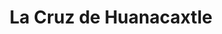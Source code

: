 ---
    title : "La Cruz de Huanacaxtle"
    description : "Más tranquilo que Bucerías y más relajado que Punta Mita, es La Cruz de Huanacaxtle. Este pueblo a mitad de camino entre ambos sitios es una buena opción en la Riviera Nayarit para viajeros inquietos… ¡y de buen diente! Aunque tiene apenas una veintena de calles, la densidad y calidad de sus restaurantes es notable."
    large : "La Cruz de Huanacaxtle es un auténtico pueblo pesquero ubicado en la Riviera Nayarit, que combina la tradición y el encanto local con la belleza natural de su entorno. Pasea por su malecón y admira las coloridas embarcaciones de pesca, visita el mercado local para probar los mariscos frescos del día y disfruta de la auténtica hospitalidad mexicana en los restaurantes y bares cercanos. La Cruz de Huanacaxtle también ofrece emocionantes actividades acuáticas, como la pesca deportiva, los paseos en velero y el buceo en arrecifes cercanos. Sumérgete en la autenticidad de La Cruz de Huanacaxtle, un destino que te transportará a la esencia misma de la vida en un pueblo pesquero."
    image : "/img/cruz-de-huanacaxtle.jpg"
    hero : "/img/la-cruz.jpg" 
---